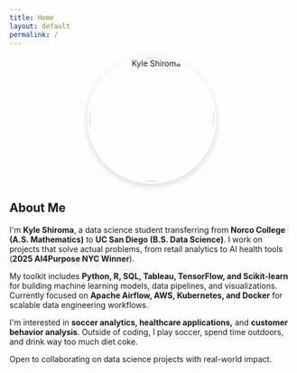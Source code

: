 ```yaml
---
title: Home
layout: default
permalink: /
---
```


<div style="text-align: center; margin-bottom: 30px;">
  <img 
    src="{{ site.baseurl }}/assets/img/IMG_0482.jpg" 
    alt="Kyle Shiroma" 
    style="width: 220px; height: 220px; object-fit: cover; border-radius: 50%; border: 4px solid #fff; box-shadow: 0 4px 12px rgba(0,0,0,0.15);" 
  >
</div>

<div class="section" style="max-width: 800px; margin: 0 auto; text-align: left;">
  <h2>About Me</h2>
  <p>
    I'm <strong>Kyle Shiroma</strong>, a data science student transferring from <strong>Norco College (A.S. Mathematics)</strong> 
    to <strong>UC San Diego (B.S. Data Science)</strong>. I work on projects that solve actual problems, from retail analytics to AI health tools 
    (<strong>2025 AI4Purpose NYC Winner</strong>).
  </p>
  <p>
    My toolkit includes <strong>Python, R, SQL, Tableau, TensorFlow, and Scikit-learn</strong> for building machine learning models, 
    data pipelines, and visualizations. Currently focused on <strong>Apache Airflow, AWS, Kubernetes, and Docker</strong> 
    for scalable data engineering workflows.
  </p>
  <p>
    I'm interested in <strong>soccer analytics, healthcare applications,</strong> and <strong>customer behavior analysis</strong>. 
    Outside of coding, I play soccer, spend time outdoors, and drink way too much diet coke.
  </p>
  <p>
    Open to collaborating on data science projects with real-world impact.
  </p>
</div>

